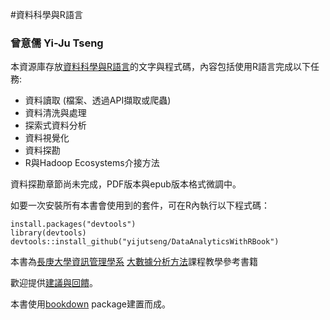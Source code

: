 
#資料科學與R語言
### 曾意儒 Yi-Ju Tseng

本資源庫存放[資料科學與R語言](http://yijutseng.github.io/DataScienceRBook/)的文字與程式碼，內容包括使用R語言完成以下任務:

- 資料讀取 (檔案、透過API擷取或爬蟲)
- 資料清洗與處理 
- 探索式資料分析
- 資料視覺化
- 資料探勘
- R與Hadoop Ecosystems介接方法

資料探勘章節尚未完成，PDF版本與epub版本格式微調中。

如要一次安裝所有本書會使用到的套件，可在R內執行以下程式碼：
```{r}
install.packages("devtools")
library(devtools)
devtools::install_github("yijutseng/DataAnalyticsWithRBook")
```

本書為[長庚大學資訊管理學系](http://im.cgu.edu.tw/bin/home.php) [大數據分析方法](https://github.com/yijutseng/BigDataCGUIM)課程教學參考書籍

歡迎提供[建議與回饋](https://goo.gl/forms/5Htobvwy2vsB7yiF3)。




本書使用[bookdown](https://bookdown.org/) package建置而成。



